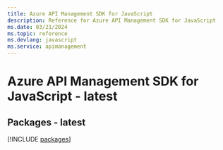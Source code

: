 ```yaml
---
title: Azure API Management SDK for JavaScript
description: Reference for Azure API Management SDK for JavaScript
ms.date: 03/21/2024
ms.topic: reference
ms.devlang: javascript
ms.service: apimanagement
---
```

# Azure API Management SDK for JavaScript - latest
## Packages - latest
[!INCLUDE [packages](api-management-index.md)]